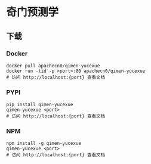 # 奇门预测学

## 下载

### Docker

```
docker pull apachecn0/qimen-yucexue
docker run -tid -p <port>:80 apachecn0/qimen-yucexue
# 访问 http://localhost:{port} 查看文档
```

### PYPI

```
pip install qimen-yucexue
qimen-yucexue <port>
# 访问 http://localhost:{port} 查看文档
```

### NPM

```
npm install -g qimen-yucexue
qimen-yucexue <port>
# 访问 http://localhost:{port} 查看文档
```